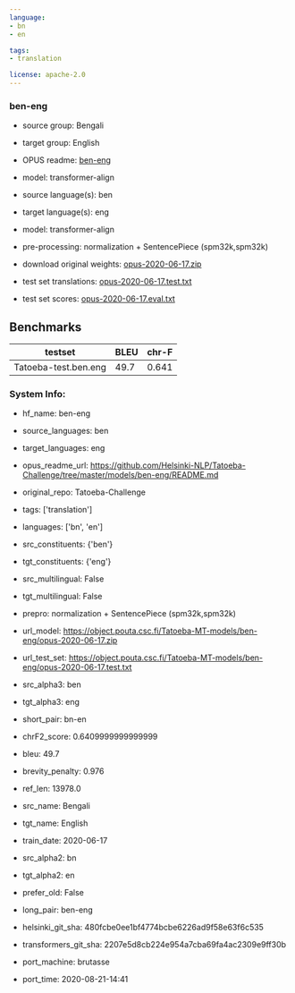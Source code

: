 ```yaml
---
language: 
- bn
- en

tags:
- translation

license: apache-2.0
---
```


### ben-eng

* source group: Bengali 
* target group: English 
*  OPUS readme: [ben-eng](https://github.com/Helsinki-NLP/Tatoeba-Challenge/tree/master/models/ben-eng/README.md)

*  model: transformer-align
* source language(s): ben
* target language(s): eng
* model: transformer-align
* pre-processing: normalization + SentencePiece (spm32k,spm32k)
* download original weights: [opus-2020-06-17.zip](https://object.pouta.csc.fi/Tatoeba-MT-models/ben-eng/opus-2020-06-17.zip)
* test set translations: [opus-2020-06-17.test.txt](https://object.pouta.csc.fi/Tatoeba-MT-models/ben-eng/opus-2020-06-17.test.txt)
* test set scores: [opus-2020-06-17.eval.txt](https://object.pouta.csc.fi/Tatoeba-MT-models/ben-eng/opus-2020-06-17.eval.txt)

## Benchmarks

| testset               | BLEU  | chr-F |
|-----------------------|-------|-------|
| Tatoeba-test.ben.eng 	| 49.7 	| 0.641 |


### System Info: 
- hf_name: ben-eng

- source_languages: ben

- target_languages: eng

- opus_readme_url: https://github.com/Helsinki-NLP/Tatoeba-Challenge/tree/master/models/ben-eng/README.md

- original_repo: Tatoeba-Challenge

- tags: ['translation']

- languages: ['bn', 'en']

- src_constituents: {'ben'}

- tgt_constituents: {'eng'}

- src_multilingual: False

- tgt_multilingual: False

- prepro:  normalization + SentencePiece (spm32k,spm32k)

- url_model: https://object.pouta.csc.fi/Tatoeba-MT-models/ben-eng/opus-2020-06-17.zip

- url_test_set: https://object.pouta.csc.fi/Tatoeba-MT-models/ben-eng/opus-2020-06-17.test.txt

- src_alpha3: ben

- tgt_alpha3: eng

- short_pair: bn-en

- chrF2_score: 0.6409999999999999

- bleu: 49.7

- brevity_penalty: 0.976

- ref_len: 13978.0

- src_name: Bengali

- tgt_name: English

- train_date: 2020-06-17

- src_alpha2: bn

- tgt_alpha2: en

- prefer_old: False

- long_pair: ben-eng

- helsinki_git_sha: 480fcbe0ee1bf4774bcbe6226ad9f58e63f6c535

- transformers_git_sha: 2207e5d8cb224e954a7cba69fa4ac2309e9ff30b

- port_machine: brutasse

- port_time: 2020-08-21-14:41